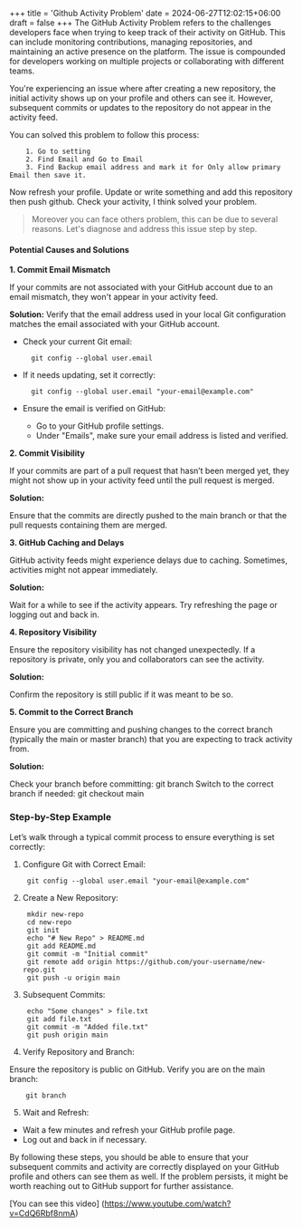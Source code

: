 +++
title = 'Github Activity Problem'
date = 2024-06-27T12:02:15+06:00
draft = false
+++
The GitHub Activity Problem refers to the challenges developers face when trying to keep track of their activity on GitHub. This can include monitoring contributions, managing repositories, and maintaining an active presence on the platform. The issue is compounded for developers working on multiple projects or collaborating with different teams.

You're experiencing an issue where after creating a new repository, the initial activity shows up on your profile and others can see it. However, subsequent commits or updates to the repository do not appear in the activity feed.

You can solved this problem to follow this process:

        1. Go to setting
        2. Find Email and Go to Email
        3. Find Backup email address and mark it for Only allow primary Email then save it.

Now refresh your profile. Update or write something and add this repository then push github. Check your activity, I think solved your problem.
            
> Moreover you can face others problem, this can be due to several reasons. Let's diagnose and address this issue step by step.
#### Potential Causes and Solutions

**1. Commit Email Mismatch**

If your commits are not associated with your GitHub account due to an email mismatch, they won't appear in your activity feed.

**Solution:**
Verify that the email address used in your local Git configuration matches the email associated with your GitHub account.
- Check your current Git email:

        git config --global user.email
- If it needs updating, set it correctly:

        git config --global user.email "your-email@example.com"

- Ensure the email is verified on GitHub:
    - Go to your GitHub profile settings.
    - Under "Emails", make sure your email address is listed and verified.

**2. Commit Visibility**

If your commits are part of a pull request that hasn’t been merged yet, they might not show up in your activity feed until the pull request is merged.

**Solution:**

Ensure that the commits are directly pushed to the main branch or that the pull requests containing them are merged.

**3. GitHub Caching and Delays**

GitHub activity feeds might experience delays due to caching. Sometimes, activities might not appear immediately.

**Solution:**

Wait for a while to see if the activity appears. Try refreshing the page or logging out and back in.

**4. Repository Visibility**

Ensure the repository visibility has not changed unexpectedly. If a repository is private, only you and collaborators can see the activity.

**Solution:**

Confirm the repository is still public if it was meant to be so.

**5. Commit to the Correct Branch**

Ensure you are committing and pushing changes to the correct branch (typically the main or master branch) that you are expecting to track activity from.

**Solution:**

Check your branch before committing:
        git branch
Switch to the correct branch if needed:
        git checkout main
### Step-by-Step Example

Let’s walk through a typical commit process to ensure everything is set correctly:

1. Configure Git with Correct Email:

        git config --global user.email "your-email@example.com" 

2. Create a New Repository:

        mkdir new-repo
        cd new-repo
        git init
        echo "# New Repo" > README.md
        git add README.md
        git commit -m "Initial commit"
        git remote add origin https://github.com/your-username/new-repo.git
        git push -u origin main
    

3. Subsequent Commits:

        echo "Some changes" > file.txt
        git add file.txt
        git commit -m "Added file.txt"
        git push origin main

4. Verify Repository and Branch:

Ensure the repository is public on GitHub.
Verify you are on the main branch:

        git branch

5. Wait and Refresh:

- Wait a few minutes and refresh your GitHub profile page.
- Log out and back in if necessary.

By following these steps, you should be able to ensure that your subsequent commits and activity are correctly displayed on your GitHub profile and others can see them as well. If the problem persists, it might be worth reaching out to GitHub support for further assistance.


[You can see this video] (https://www.youtube.com/watch?v=CdQ6Rbf8nmA)
